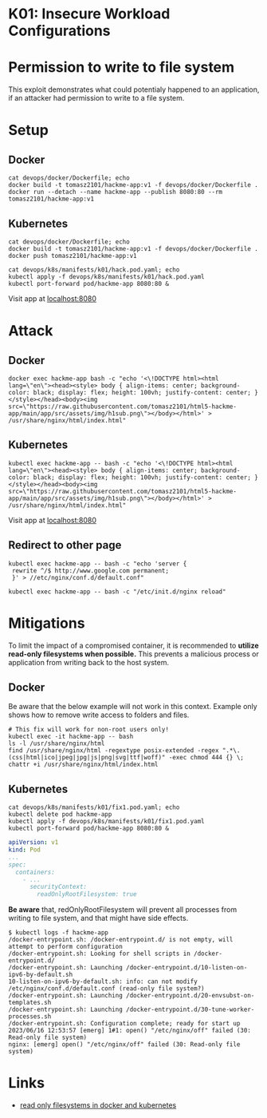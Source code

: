 # K01: Insecure Workload Configurations

# Permission to write to file system

This exploit demonstrates what could potentialy happened to an application, if an attacker had permission to write to a file system.

# Setup

## Docker

```shell
cat devops/docker/Dockerfile; echo
docker build -t tomasz2101/hackme-app:v1 -f devops/docker/Dockerfile .
docker run --detach --name hackme-app --publish 8080:80 --rm tomasz2101/hackme-app:v1
```

## Kubernetes

```shell
cat devops/docker/Dockerfile; echo
docker build -t tomasz2101/hackme-app:v1 -f devops/docker/Dockerfile .
docker push tomasz2101/hackme-app:v1

cat devops/k8s/manifests/k01/hack.pod.yaml; echo
kubectl apply -f devops/k8s/manifests/k01/hack.pod.yaml
kubectl port-forward pod/hackme-app 8080:80 &
```

Visit app at [localhost:8080](http://localhost:8080/)

# Attack

## Docker

```shell
docker exec hackme-app bash -c "echo '<\!DOCTYPE html><html lang=\"en\"><head><style> body { align-items: center; background-color: black; display: flex; height: 100vh; justify-content: center; } </style></head><body><img src=\"https://raw.githubusercontent.com/tomasz2101/html5-hackme-app/main/app/src/assets/img/h1sub.png\"></body></html>' > /usr/share/nginx/html/index.html"
```

## Kubernetes

```shell
kubectl exec hackme-app -- bash -c "echo '<\!DOCTYPE html><html lang=\"en\"><head><style> body { align-items: center; background-color: black; display: flex; height: 100vh; justify-content: center; } </style></head><body><img src=\"https://raw.githubusercontent.com/tomasz2101/html5-hackme-app/main/app/src/assets/img/h1sub.png\"></body></html>' > /usr/share/nginx/html/index.html"
```

Visit app at [localhost:8080](http://localhost:8080/)

## Redirect to other page

```shell
kubectl exec hackme-app -- bash -c "echo 'server {
 rewrite ^/$ http://www.google.com permanent;
 }' > //etc/nginx/conf.d/default.conf"
 ```
```shell
kubectl exec hackme-app -- bash -c "/etc/init.d/nginx reload"
 ```



# Mitigations

To limit the impact of a compromised container, it is recommended to **utilize read-only filesystems when possible.** This prevents a malicious process or application from writing back to the host system.

## Docker

Be aware that the below example will not work in this context. Example only shows how to remove write access to folders and files.

```shell
# This fix will work for non-root users only!
kubectl exec -it hackme-app -- bash
ls -l /usr/share/nginx/html
find /usr/share/nginx/html -regextype posix-extended -regex ".*\.(css|html|ico|jpeg|jpg|js|png|svg|ttf|woff)" -exec chmod 444 {} \;
chattr +i /usr/share/nginx/html/index.html
```

## Kubernetes

```shell
cat devops/k8s/manifests/k01/fix1.pod.yaml; echo
kubectl delete pod hackme-app
kubectl apply -f devops/k8s/manifests/k01/fix1.pod.yaml
kubectl port-forward pod/hackme-app 8080:80 &
```

```yaml
apiVersion: v1
kind: Pod
...
spec:
  containers:
    - ...
      securityContext:
        readOnlyRootFilesystem: true
```

**Be aware** that, redOnlyRootFilesystem will prevent all processes from writing to file system, and that might have side effects.

```
$ kubectl logs -f hackme-app
/docker-entrypoint.sh: /docker-entrypoint.d/ is not empty, will attempt to perform configuration
/docker-entrypoint.sh: Looking for shell scripts in /docker-entrypoint.d/
/docker-entrypoint.sh: Launching /docker-entrypoint.d/10-listen-on-ipv6-by-default.sh
10-listen-on-ipv6-by-default.sh: info: can not modify /etc/nginx/conf.d/default.conf (read-only file system?)
/docker-entrypoint.sh: Launching /docker-entrypoint.d/20-envsubst-on-templates.sh
/docker-entrypoint.sh: Launching /docker-entrypoint.d/30-tune-worker-processes.sh
/docker-entrypoint.sh: Configuration complete; ready for start up
2023/06/16 12:53:57 [emerg] 1#1: open() "/etc/nginx/off" failed (30: Read-only file system)
nginx: [emerg] open() "/etc/nginx/off" failed (30: Read-only file system)
```

# Links

- [read only filesystems in docker and kubernetes](https://www.thorsten-hans.com/read-only-filesystems-in-docker-and-kubernetes/)

